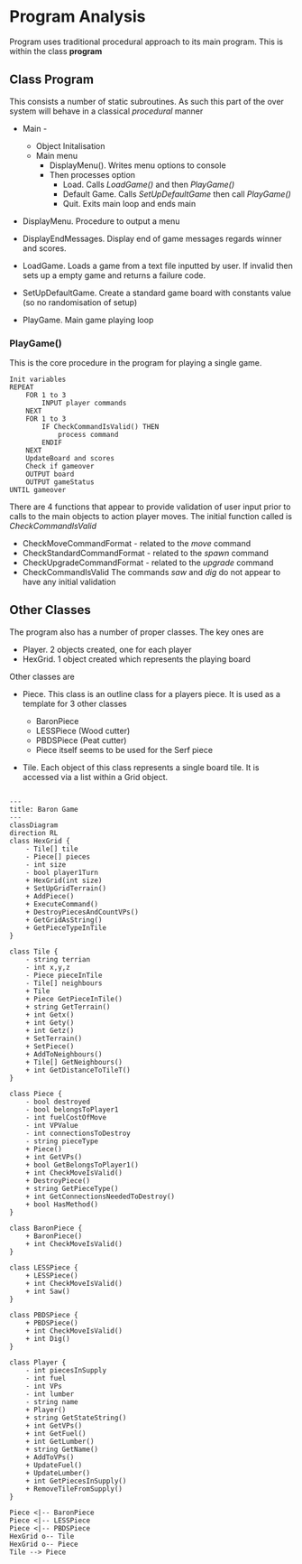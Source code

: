 # Program Analysis

Program uses traditional procedural approach to its main program.  This is within the class **program**

## Class Program

This consists a number of static subroutines.  As such this part of the over system will behave in a classical *procedural* manner

- Main -
    - Object Initalisation
    - Main menu
        - DisplayMenu().  Writes menu options to console
        - Then processes option 
            - Load.  Calls *LoadGame()* and then *PlayGame()*
            - Default Game.  Calls *SetUpDefaultGame*  then call *PlayGame()*
            - Quit.  Exits main loop and ends main

- DisplayMenu.  Procedure to output a menu 
- DisplayEndMessages.  Display end of game messages regards winner and scores.
- LoadGame.  Loads a game from a text file inputted by user.  If invalid then sets up a empty game and returns a failure code.
- SetUpDefaultGame.  Create a standard game board with constants value (so no randomisation of setup)

- PlayGame. Main game playing loop

### PlayGame()
This is the core procedure in the program for playing a single game.  

```
Init variables
REPEAT
    FOR 1 to 3
        INPUT player commands
    NEXT
    FOR 1 to 3
        IF CheckCommandIsValid() THEN
            process command
        ENDIF
    NEXT
    UpdateBoard and scores
    Check if gameover
    OUTPUT board
    OUTPUT gameStatus
UNTIL gameover
```

There are 4 functions that appear to provide validation of user input prior to calls to the main objects to action player moves.  The initial function called is *CheckCommandIsValid*
- CheckMoveCommandFormat        - related to the *move* command
- CheckStandardCommandFormat    - related to the *spawn* command
- CheckUpgradeCommandFormat     - related to the *upgrade* command
- CheckCommandIsValid
The commands *saw* and *dig* do not appear to have any initial validation

## Other Classes

The program also has a number of proper classes.  The key ones are

- Player.  2 objects created,  one for each player
- HexGrid. 1 object created which represents the playing board

Other classes are 
- Piece.  This class is an outline class for a players piece.  It is used as a template for 3 other classes
    - BaronPiece
    - LESSPiece (Wood cutter)
    - PBDSPiece (Peat cutter)
    - Piece itself seems to be used for the Serf piece

- Tile.  Each object of this class represents a single board tile.  It is accessed via a list within a Grid object.

```mermaid

---
title: Baron Game
---
classDiagram
direction RL
class HexGrid {
    - Tile[] tile 
    - Piece[] pieces
    - int size
    - bool player1Turn
    + HexGrid(int size)
    + SetUpGridTerrain()
    + AddPiece()
    + ExecuteCommand()
    + DestroyPiecesAndCountVPs()
    + GetGridAsString()
    + GetPieceTypeInTile
}

class Tile {
    - string terrian
    - int x,y,z 
    - Piece pieceInTile
    - Tile[] neighbours
    + Tile 
    + Piece GetPieceInTile()
    + string GetTerrain()
    + int Getx()
    + int Gety()
    + int Getz()
    + SetTerrain()
    + SetPiece()
    + AddToNeighbours()
    + Tile[] GetNeighbours()
    + int GetDistanceToTileT()
}

class Piece {
    - bool destroyed
    - bool belongsToPlayer1
    - int fuelCostOfMove 
    - int VPValue
    - int connectionsToDestroy
    - string pieceType
    + Piece()
    + int GetVPs()
    + bool GetBelongsToPlayer1()
    + int CheckMoveIsValid()
    + DestroyPiece()
    + string GetPieceType()
    + int GetConnectionsNeededToDestroy()
    + bool HasMethod()
}

class BaronPiece {
    + BaronPiece()
    + int CheckMoveIsValid()
}

class LESSPiece {
    + LESSPiece()
    + int CheckMoveIsValid()
    + int Saw()
}

class PBDSPiece {
    + PBDSPiece()
    + int CheckMoveIsValid()
    + int Dig()
}

class Player {
    - int piecesInSupply
    - int fuel
    - int VPs 
    - int lumber
    - string name
    + Player()
    + string GetStateString()
    + int GetVPs()
    + int GetFuel()
    + int GetLumber()
    + string GetName()
    + AddToVPs()
    + UpdateFuel()
    + UpdateLumber()
    + int GetPiecesInSupply()
    + RemoveTileFromSupply()
}

Piece <|-- BaronPiece
Piece <|-- LESSPiece
Piece <|-- PBDSPiece
HexGrid o-- Tile
HexGrid o-- Piece
Tile --> Piece
```